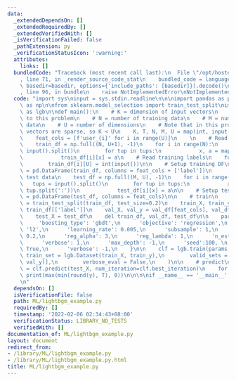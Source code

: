 ```yaml
---
data:
  _extendedDependsOn: []
  _extendedRequiredBy: []
  _extendedVerifiedWith: []
  _isVerificationFailed: false
  _pathExtension: py
  _verificationStatusIcon: ':warning:'
  attributes:
    links: []
  bundledCode: "Traceback (most recent call last):\n  File \"/opt/hostedtoolcache/Python/3.10.7/x64/lib/python3.10/site-packages/onlinejudge_verify/documentation/build.py\"\
    , line 71, in _render_source_code_stat\n    bundled_code = language.bundle(stat.path,\
    \ basedir=basedir, options={'include_paths': [basedir]}).decode()\n  File \"/opt/hostedtoolcache/Python/3.10.7/x64/lib/python3.10/site-packages/onlinejudge_verify/languages/python.py\"\
    , line 96, in bundle\n    raise NotImplementedError\nNotImplementedError\n"
  code: "import sys\ninput = sys.stdin.readline\n\n\nimport pandas as pd\nimport numpy\
    \ as np\n\nfrom sklearn.model_selection import train_test_split\nimport lightgbm\
    \ as lgb\n\ndef main():\n    # K = dimension of input vectors\n    # T = specific\
    \ to this problem\n    # N = number of training data\n    # M = number of test\
    \ data\n    # U = number of dimensions\n    # Note that in this problem, input\
    \ vectors are sparse, so K < U\n    K, T, N, M, U = map(int, input().split())\n\
    \    feat_cols = [f'user_{i}' for i in range(U)]\n    \n    # Read training data\n\
    \    train_df = np.full((N, U+1), -1)\n    for i in range(N):\n        tups =\
    \ input().split()\n        for tup in tups:\n            x, a = map(int, tup.split(':'))\n\
    \            train_df[i][x] = a\n    # Read training labels\n    for i in range(N):\n\
    \        train_df[i][U] = int(input())\n\n    # Setup training DF\n    train_df\
    \ = pd.DataFrame(train_df, columns = feat_cols + ['label'])\n        \n    # Read\
    \ test data\n    test_df = np.full((M, U), -1)\n    for i in range(M):\n     \
    \   tups = input().split()\n        for tup in tups:\n            x, a = map(int,\
    \ tup.split(':'))\n            test_df[i][x] = a\n\n    # Setup test DF\n    test_df\
    \ = pd.DataFrame(test_df, columns = feat_cols)\n\n    # train\n    train_df, val_df\
    \ = train_test_split(train_df, test_size=0.2)\n    train_X, train_y = train_df[feat_cols],\
    \ train_df[['label']]\n    val_X, val_y = val_df[feat_cols], val_df[['label']]\n\
    \    test_X = test_df\n    del train_df, val_df, test_df\n\n    params = {\n \
    \     'boosting_type': 'gbdt',\n      'objective': 'regression',\n      'metric':\
    \ 'l2',\n      'learning_rate': 0.005,\n      'subsample': 1,\n      'colsample_bytree':\
    \ 0.2,\n      'reg_alpha': 3,\n      'reg_lambda': 1,\n      'n_estimators': 2000,\n\
    \      'verbose': 1,\n      'max_depth': -1,\n      'seed':100, \n      'force_col_wise':\
    \ True,\n      'verbose': -1,\n    }\n\n    clf = lgb.train(params, \n       \
    \ train_set = lgb.Dataset(train_X, train_y),\n        valid_sets = [lgb.Dataset(val_X,\
    \ val_y)],\n        verbose_eval = False,\n    )\n\n    # predict\n    y_test\
    \ = clf.predict(test_X, num_iteration=clf.best_iteration)\n    for y in y_test:\
    \ print(max(min(round(y), T), 0))\n\n\n\nif __name__ == '__main__':\n    main()\n\
    \n"
  dependsOn: []
  isVerificationFile: false
  path: ML/lightbgm_example.py
  requiredBy: []
  timestamp: '2022-02-06 02:34:43+08:00'
  verificationStatus: LIBRARY_NO_TESTS
  verifiedWith: []
documentation_of: ML/lightbgm_example.py
layout: document
redirect_from:
- /library/ML/lightbgm_example.py
- /library/ML/lightbgm_example.py.html
title: ML/lightbgm_example.py
---
```

